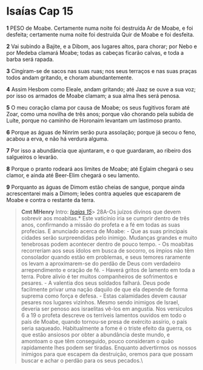 # Isaías Cap 15

**1** 	PESO de Moabe. Certamente numa noite foi destruída Ar de Moabe, e foi desfeita; certamente numa noite foi destruída Quir de Moabe e foi desfeita.

**2** 	Vai subindo a Bajite, e a Dibom, aos lugares altos, para chorar; por Nebo e por Medeba clamará Moabe; todas as cabeças ficarão calvas, e toda a barba será rapada.

**3** 	Cingiram-se de sacos nas suas ruas; nos seus terraços e nas suas praças todos andam gritando, e choram abundantemente.

**4** 	Assim Hesbom como Eleale, andam gritando; até Jaaz se ouve a sua voz; por isso os armados de Moabe clamam; a sua alma lhes será penosa.

**5** 	O meu coração clama por causa de Moabe; os seus fugitivos foram até Zoar, como uma novilha de três anos; porque vão chorando pela subida de Luíte, porque no caminho de Horonaim levantam um lastimoso pranto.

**6** 	Porque as águas de Ninrim serão pura assolação; porque já secou o feno, acabou a erva, e não há verdura alguma.

**7** 	Por isso a abundância que ajuntaram, e o que guardaram, ao ribeiro dos salgueiros o levarão.

**8** 	Porque o pranto rodeará aos limites de Moabe; até Eglaim chegará o seu clamor, e ainda até Beer-Elim chegará o seu lamento.

**9** 	Porquanto as águas de Dimom estão cheias de sangue, porque ainda acrescentarei mais a Dimom; leões contra aqueles que escaparem de Moabe e contra o restante da terra.


> **Cmt MHenry** Intro: *[Isaías 15](../23A-Is/15.md#0)*> 28A-Os juízos divinos que devem sobrevir aos moabitas.* Este vaticínio iria se cumprir dentro de três anos, confirmando a missão do profeta e a fé em todas as suas profecias. E anunciado acerca de Moabe: - Que as suas principais cidades serão surpreendidas pelo inimigo. Mudanças grandes e muito tenebrosas podem acontecer dentro de pouco tempo. - Os moabitas recorreríam aos seus ídolos em busca de socorro, os ímpios não têm consolador quando estão em problemas, e seus temores raramente os levam a aproximarem-se do perdão de Deus com verdadeiro arrependimento e oração de fé. - Haverá gritos de lamento em toda a terra. Pobre alivio é ter muitos companheiros de sofrimentos e pesares. - A valentia dos seus soldados falhará. Deus pode facilmente privar uma nação daquilo de que ela depende de forma suprema como força e defesa. - Estas calamidades devem causar pesares nos lugares vizinhos. Mesmo sendo inimigos de Israel, deveria ser penoso aos israelitas vê-los em angustia. Nos versículos 6 a 19 o profeta descreve os terríveis lamentos ouvidos em todo o país de Moabe, quando tornou-se presa de exército assírio, o país seria saqueado. Habitualmente a fome é o triste efeito da guerra, os que estão ansiosos por obter a abundância deste mundo, e amontoam o que têm conseguido, pouco consideram o quão rapidamente lhes podem ser tiradas. Enquanto advertirmos os nossos inimigos para que escapem da destruição, oremos para que possam buscar e achar o perdão para os seus pecados.\
